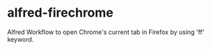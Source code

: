 alfred-firechrome
=================

Alfred Workflow to open Chrome's current tab in Firefox by using 'ff' keyword.